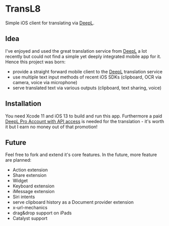 # TransL8

Simple iOS client for translating via [DeepL](https://www.deepl.com).

## Idea

I've enjoyed and used the great translation service from [DeepL](https://www.deepl.com) a lot recently but could not find a simple yet deeply integrated mobile app for it. Hence this project was born:

- provide a straight forward mobile client to the [DeepL](https://www.deepl.com) translation service
- use multiple text input methods of recent iOS SDKs (clipboard, OCR via camera, voice via microphone)
- serve translated text via various outputs (clipboard, text sharing, voice)

## Installation

You need Xcode 11 and iOS 13 to build and run this app. Furthermore a paid [DeepL Pro Account with API access](https://www.deepl.com/pro-account.html) is needed for the translation - it's worth it but I earn no money out of that promotion!

## Future

Feel free to fork and extend it's core features. In the future, more feature are planned:

- Action extension
- Share extension
- Widget
- Keyboard extension
- iMessage extension
- Siri intents
- serve clipboard history as a Document provider extension
- x-url-mechanics
- drag&drop support on iPads
- Catalyst support

